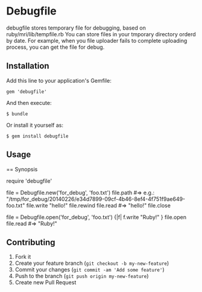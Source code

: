# Debugfile

debugfile stores temporary file for debugging, based on ruby/mri/lib/tempfile.rb
You can store files in your tmporary directory orderd by date. For example, when you file uploader fails to complete uploading process, you can get the file for debug.

## Installation

Add this line to your application's Gemfile:

    gem 'debugfile'

And then execute:

    $ bundle

Or install it yourself as:

    $ gem install debugfile

## Usage


== Synopsis

  require 'debugfile'

  file = Debugfile.new('for_debug', 'foo.txt')
  file.path #=> e.g.: "/tmp/for_debug/20140226/e34d7899-09cf-4b46-8ef4-4f751f9ae649-foo.txt"
  file.write "hello!"
  file.rewind
  file.read  #=> "hello!"
  file.close

  file = Debugfile.open('for_debug', 'foo.txt') {|f| f.write "Ruby!" }
  file.open
  file.read #=> "Ruby!"

## Contributing

1. Fork it
2. Create your feature branch (`git checkout -b my-new-feature`)
3. Commit your changes (`git commit -am 'Add some feature'`)
4. Push to the branch (`git push origin my-new-feature`)
5. Create new Pull Request
